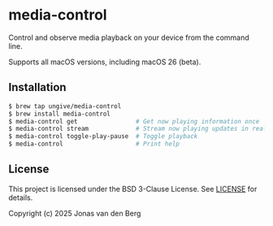 # media-control

Control and observe media playback on your device from the command line.

Supports all macOS versions, including macOS 26 (beta).

## Installation

```sh
$ brew tap ungive/media-control
$ brew install media-control
$ media-control get                # Get now playing information once
$ media-control stream             # Stream now playing updates in real-time
$ media-control toggle-play-pause  # Toggle playback
$ media-control                    # Print help
```

## License

This project is licensed under the BSD 3-Clause License.
See [LICENSE](./LICENSE) for details.

Copyright (c) 2025 Jonas van den Berg
